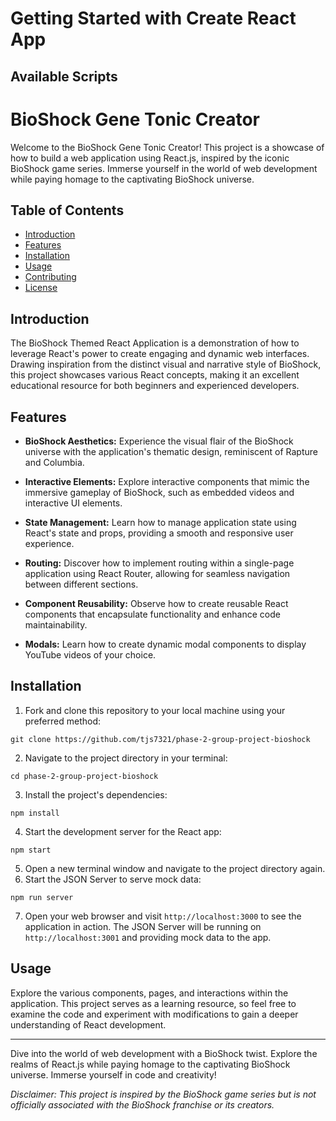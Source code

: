 # Getting Started with Create React App

## Available Scripts

# BioShock Gene Tonic Creator

Welcome to the BioShock Gene Tonic Creator! This project is a showcase of how to build a web application using React.js, inspired by the iconic BioShock game series. Immerse yourself in the world of web development while paying homage to the captivating BioShock universe.

## Table of Contents

- [Introduction](#introduction)
- [Features](#features)
- [Installation](#installation)
- [Usage](#usage)
- [Contributing](#contributing)
- [License](#license)

## Introduction

The BioShock Themed React Application is a demonstration of how to leverage React's power to create engaging and dynamic web interfaces. Drawing inspiration from the distinct visual and narrative style of BioShock, this project showcases various React concepts, making it an excellent educational resource for both beginners and experienced developers.

## Features

- **BioShock Aesthetics:** Experience the visual flair of the BioShock universe with the application's thematic design, reminiscent of Rapture and Columbia.

- **Interactive Elements:** Explore interactive components that mimic the immersive gameplay of BioShock, such as embedded videos and interactive UI elements.

- **State Management:** Learn how to manage application state using React's state and props, providing a smooth and responsive user experience.

- **Routing:** Discover how to implement routing within a single-page application using React Router, allowing for seamless navigation between different sections.

- **Component Reusability:** Observe how to create reusable React components that encapsulate functionality and enhance code maintainability.

- **Modals:** Learn how to create dynamic modal components to display YouTube videos of your choice.

## Installation

1. Fork and clone this repository to your local machine using your preferred method:
```
git clone https://github.com/tjs7321/phase-2-group-project-bioshock
```
2. Navigate to the project directory in your terminal:
```
cd phase-2-group-project-bioshock
```
3. Install the project's dependencies:
```
npm install
```
4. Start the development server for the React app:
```
npm start
```
5. Open a new terminal window and navigate to the project directory again.
6. Start the JSON Server to serve mock data:
```
npm run server
```
7. Open your web browser and visit `http://localhost:3000` to see the application in action. The JSON Server will be running on `http://localhost:3001` and providing mock data to the app.
## Usage

Explore the various components, pages, and interactions within the application. This project serves as a learning resource, so feel free to examine the code and experiment with modifications to gain a deeper understanding of React development.

---

Dive into the world of web development with a BioShock twist. Explore the realms of React.js while paying homage to the captivating BioShock universe. Immerse yourself in code and creativity!

*Disclaimer: This project is inspired by the BioShock game series but is not officially associated with the BioShock franchise or its creators.*
